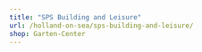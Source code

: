```yaml
---
title: "SPS Building and Leisure"
url: /holland-on-sea/sps-building-and-leisure/
shop: Garten-Center
---
```

